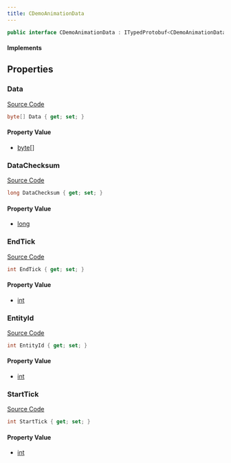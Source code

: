 ```yaml
---
title: CDemoAnimationData
---
```


```csharp
public interface CDemoAnimationData : ITypedProtobuf<CDemoAnimationData>, INativeHandle
```

#### Implements

## Properties

### Data

[Source Code](https://github.com/swiftly-solution/swiftlys2/blob/main/managed/src/SwiftlyS2.Generated/Protobufs/Interfaces/CDemoAnimationData.cs#L22)

```csharp
byte[] Data { get; set; }
```

#### Property Value

- [byte](https://learn.microsoft.com/dotnet/api/system.byte)[]

### DataChecksum

[Source Code](https://github.com/swiftly-solution/swiftlys2/blob/main/managed/src/SwiftlyS2.Generated/Protobufs/Interfaces/CDemoAnimationData.cs#L25)

```csharp
long DataChecksum { get; set; }
```

#### Property Value

- [long](https://learn.microsoft.com/dotnet/api/system.int64)

### EndTick

[Source Code](https://github.com/swiftly-solution/swiftlys2/blob/main/managed/src/SwiftlyS2.Generated/Protobufs/Interfaces/CDemoAnimationData.cs#L19)

```csharp
int EndTick { get; set; }
```

#### Property Value

- [int](https://learn.microsoft.com/dotnet/api/system.int32)

### EntityId

[Source Code](https://github.com/swiftly-solution/swiftlys2/blob/main/managed/src/SwiftlyS2.Generated/Protobufs/Interfaces/CDemoAnimationData.cs#L13)

```csharp
int EntityId { get; set; }
```

#### Property Value

- [int](https://learn.microsoft.com/dotnet/api/system.int32)

### StartTick

[Source Code](https://github.com/swiftly-solution/swiftlys2/blob/main/managed/src/SwiftlyS2.Generated/Protobufs/Interfaces/CDemoAnimationData.cs#L16)

```csharp
int StartTick { get; set; }
```

#### Property Value

- [int](https://learn.microsoft.com/dotnet/api/system.int32)

